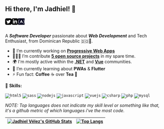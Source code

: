 ## Hi there, I'm Jadhiel! 👋

<a href="https://twitter.com/JadhielV">
    <img align="left" alt="Jadhiel Vélez | Twitter" width="21px" src="https://raw.githubusercontent.com/Jadhielv/Jadhielv/master/assets/twitter.png" />
</a>
<a href="https://www.linkedin.com/in/jadhielv/">
    <img align="left" alt="Jadhiel Vélez | LinkedIn" width="21px" src="https://raw.githubusercontent.com/Jadhielv/Jadhielv/master/assets/linkedin.png" />
</a>
<a href="https://www.freecodecamp.org/jadhielv">
    <img align="left" alt="Jadhiel Vélez | freeCodeCamp" width="21px" src="https://raw.githubusercontent.com/Jadhielv/Jadhielv/master/assets/freecodecamp.png" />
</a>

<br />
<br />

A <em>**Software Developer**</em> passionate about <em>**Web Development**</em> and Tech Enthusiast, from Dominican Republic 🇩🇴🌴.

- 🔭 I’m currently working on **[Progressive Web Apps](https://github.com/Jadhielv/course-project-pwa)**
- 👨🏻‍💻 I’m contribute **[5 open source projects](https://github.com/Jadhielv?tab=repositories&q=&type=fork)** in my spare time.
- 🌍 I'm mostly active within the **[.NET](https://github.com/DotNetDo)** and **[Vue](https://github.com/VueDominicana)** communities.
- 🌱 I’m currently learning about **PWAs** & **Flutter**
- ⚡ Fun fact: **Coffee** ☕ over **Tea 🍵**

🚀 **Skills:**

<code><img src="https://devicons.github.io/devicon/devicon.git/icons/html5/html5-original-wordmark.svg" alt="html5" width="50" height="50"/></code>
<code><img src="https://devicons.github.io/devicon/devicon.git/icons/sass/sass-original.svg" alt="sass" width="50" height="50"/></code>
<code><img src="https://devicons.github.io/devicon/devicon.git/icons/nodejs/nodejs-original-wordmark.svg" alt="nodejs" width="50" height="50"/></code>
<code><img src="https://devicons.github.io/devicon/devicon.git/icons/javascript/javascript-original.svg" alt="javascript" width="50" height="50"/></code>
<code><img src="https://devicons.github.io/devicon/devicon.git/icons/vuejs/vuejs-original-wordmark.svg" alt="vuejs" width="50" height="50"/></code>
<code><img src="https://devicons.github.io/devicon/devicon.git/icons/csharp/csharp-original.svg" alt="csharp" width="50" height="50"/></code>
<code><img src="https://devicons.github.io/devicon/devicon.git/icons/php/php-original.svg" alt="php" width="50" height="50"/></code>
<code><img src="https://devicons.github.io/devicon/devicon.git/icons/mysql/mysql-original-wordmark.svg" alt="mysql" width="50" height="50"/></code>

*NOTE: Top languages does not indicate my skill level or something like that, it's a github metric of which languages i've the most code.*

| [![Jadhiel Vélez's GitHub Stats](https://github-readme-stats.vercel.app/api?username=jadhielv&show_icons=true&count_private=true&icon_color=79dafa&text_color=f8f8f2&hide_title=true&hide=contribs&theme=dark)](https://github.com/anuraghazra/github-readme-stats)	| [![Top Langs](https://github-readme-stats.vercel.app/api/top-langs/?username=jadhielv&layout=compact&text_color=f8f8f2&langs_count=8&hide_title=true&theme=dark)](https://github.com/anuraghazra/github-readme-stats)	|
|---	                                                                                                                  |---	
